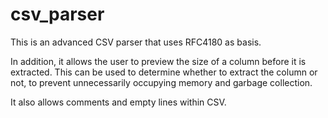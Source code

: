 # csv_parser
This is an advanced CSV parser that uses RFC4180 as basis.

In addition, it allows the user to preview the size of a column before it is extracted.  This can be used to determine whether to extract the column or not, to prevent unnecessarily occupying memory and garbage collection.

It also allows comments and empty lines within CSV.
